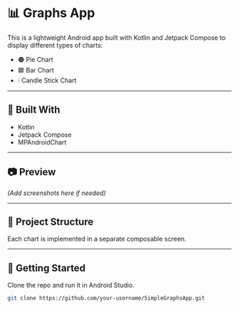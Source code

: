 # 📊 Graphs App

This is a lightweight Android app built with Kotlin and Jetpack Compose to display different types of charts:

- 🟠 Pie Chart  
- 🟦 Bar Chart  
- 🕯 Candle Stick Chart  

---

## 🔧 Built With

- Kotlin
- Jetpack Compose
- MPAndroidChart

---

## 📷 Preview

*(Add screenshots here if needed)*

---

## 📁 Project Structure

Each chart is implemented in a separate composable screen.

---

## 🚀 Getting Started

Clone the repo and run it in Android Studio.

```bash
git clone https://github.com/your-username/SimpleGraphsApp.git
